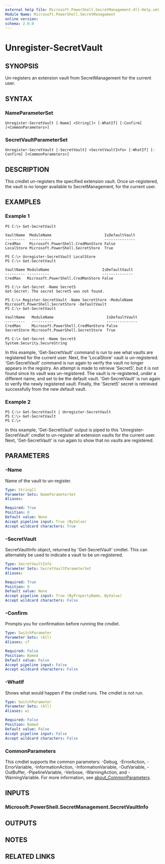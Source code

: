 ```yaml
---
external help file: Microsoft.PowerShell.SecretManagement.dll-Help.xml
Module Name: Microsoft.PowerShell.SecretManagement
online version:
schema: 2.0.0
---
```


# Unregister-SecretVault

## SYNOPSIS
Un-registers an extension vault from SecretManagement for the current user.

## SYNTAX

### NameParameterSet
```
Unregister-SecretVault [-Name] <String[]> [-WhatIf] [-Confirm] [<CommonParameters>]
```

### SecretVaultParameterSet
```
Unregister-SecretVault [-SecretVault] <SecretVaultInfo> [-WhatIf] [-Confirm] [<CommonParameters>]
```

## DESCRIPTION
This cmdlet un-registers the specified extension vault.
Once un-registered, the vault is no longer available to SecretManagement, for the current user.

## EXAMPLES

### Example 1
```
PS C:\> Get-SecretVault

VaultName  ModuleName                        IsDefaultVault
---------  ----------                        --------------
CredMan    Microsoft.PowerShell.CredManStore False
LocalStore Microsoft.PowerShell.SecretStore  True

PS C:\> Unregister-SecretVault LocalStore
PS C:\> Get-SecretVault

VaultName ModuleName                        IsDefaultVault
--------- ----------                        --------------
CredMan   Microsoft.PowerShell.CredManStore False

PS C:\> Get-Secret -Name Secret5
Get-Secret: The secret Secret5 was not found.

PS C:\> Register-SecretVault -Name SecretStore -ModuleName Microsoft.PowerShell.SecretStore -DefaultVault
PS C:\> Get-SecretVault

VaultName   ModuleName                        IsDefaultVault
---------   ----------                        --------------
CredMan     Microsoft.PowerShell.CredManStore False
SecretStore Microsoft.PowerShell.SecretStore  True

PS C:\> Get-Secret -Name Secret5
System.Security.SecureString
```

In this example, 'Get-SecretVault' command is run to see what vaults are registered for the current user.
Next, the 'LocalStore' vault is un-registered.
'Get-SecretVault' command is run again to verify the vault no longer appears in the registry.
An attempt is made to retrieve 'Secret5', but it is not found since its vault was un-registered.
The vault is re-registered, under a different name, and set to be the default vault.
'Get-SecretVault' is run again to verify the newly registered vault.
Finally, the 'Secret5' secret is retrieved successfully from the new default vault.

### Example 2
```
PS C:\> Get-SecretVault | Unregister-SecretVault
PS C:\> Get-SecretVault
PS C:\>
```

In this example, 'Get-SecretVault' output is piped to this 'Unregister-SecretVault' cmdlet to un-register all extension vaults for the current user.
Next, 'Get-SecretVault' is run again to show that no vaults are registered.

## PARAMETERS

### -Name
Name of the vault to un-register.

```yaml
Type: String[]
Parameter Sets: NameParameterSet
Aliases:

Required: True
Position: 0
Default value: None
Accept pipeline input: True (ByValue)
Accept wildcard characters: True
```

### -SecretVault
SecretVaultInfo object, returned by 'Get-SecretVault' cmdlet.
This can alternately be used to indicate a vault to be un-registered.

```yaml
Type: SecretVaultInfo
Parameter Sets: SecretVaultParameterSet
Aliases:

Required: True
Position: 0
Default value: None
Accept pipeline input: True (ByPropertyName, ByValue)
Accept wildcard characters: False
```

### -Confirm
Prompts you for confirmation before running the cmdlet.

```yaml
Type: SwitchParameter
Parameter Sets: (All)
Aliases: cf

Required: False
Position: Named
Default value: False
Accept pipeline input: False
Accept wildcard characters: False
```

### -WhatIf
Shows what would happen if the cmdlet runs.
The cmdlet is not run.

```yaml
Type: SwitchParameter
Parameter Sets: (All)
Aliases: wi

Required: False
Position: Named
Default value: False
Accept pipeline input: False
Accept wildcard characters: False
```

### CommonParameters
This cmdlet supports the common parameters: -Debug, -ErrorAction, -ErrorVariable, -InformationAction, -InformationVariable, -OutVariable, -OutBuffer, -PipelineVariable, -Verbose, -WarningAction, and -WarningVariable. For more information, see [about_CommonParameters](http://go.microsoft.com/fwlink/?LinkID=113216).

## INPUTS

### Microsoft.PowerShell.SecretManagement.SecretVaultInfo
## OUTPUTS

## NOTES

## RELATED LINKS
